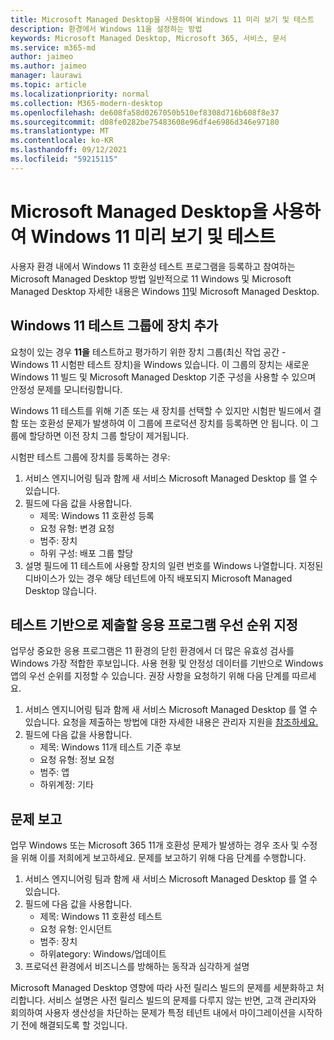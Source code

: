 ```yaml
---
title: Microsoft Managed Desktop을 사용하여 Windows 11 미리 보기 및 테스트
description: 환경에서 Windows 11을 설정하는 방법
keywords: Microsoft Managed Desktop, Microsoft 365, 서비스, 문서
ms.service: m365-md
author: jaimeo
ms.author: jaimeo
manager: laurawi
ms.topic: article
ms.localizationpriority: normal
ms.collection: M365-modern-desktop
ms.openlocfilehash: de608fa58d0267050b510ef8308d716b608f8e37
ms.sourcegitcommit: d08fe0282be75483608e96df4e6986d346e97180
ms.translationtype: MT
ms.contentlocale: ko-KR
ms.lasthandoff: 09/12/2021
ms.locfileid: "59215115"
---
```

# <a name="preview-and-test-windows-11-with-microsoft-managed-desktop"></a>Microsoft Managed Desktop을 사용하여 Windows 11 미리 보기 및 테스트

 사용자 환경 내에서 Windows 11 호환성 테스트 프로그램을 등록하고 참여하는 Microsoft Managed Desktop 방법 일반적으로 11 Windows 및 Microsoft Managed Desktop 자세한 내용은 Windows [11](../intro/win11-overview.md)및 Microsoft Managed Desktop. 

## <a name="add-devices-to-the-windows-11-test-group"></a>Windows 11 테스트 그룹에 장치 추가

요청이 있는 경우 **11을** 테스트하고 평가하기 위한 장치 그룹(최신 작업 공간 - Windows 11 시험판 테스트 장치)을 Windows 있습니다. 이 그룹의 장치는 새로운 Windows 11 빌드 및 Microsoft Managed Desktop 기준 구성을 사용할 수 있으며 안정성 문제를 모니터링합니다.

Windows 11 테스트를 위해 기존 또는 새 장치를 선택할 수 있지만 시험판 빌드에서 결함 또는 호환성 문제가 발생하여 이 그룹에 프로덕션 장치를 등록하면 안 됩니다. 이 그룹에 할당하면 이전 장치 그룹 할당이 제거됩니다.

시험판 테스트 그룹에 장치를 등록하는 경우:

1. 서비스 엔지니어링 팀과 함께 새 서비스 Microsoft Managed Desktop 를 열 수 있습니다.
2. 필드에 다음 값을 사용합니다.
    - 제목: Windows 11 호환성 등록
    - 요청 유형: 변경 요청
    - 범주: 장치
    - 하위 구성: 배포 그룹 할당
3. 설명 필드에 11 테스트에 사용할 장치의 일련 번호를 Windows 나열합니다. 지정된 디바이스가 있는 경우 해당 테넌트에 아직 배포되지 Microsoft Managed Desktop 않습니다.

## <a name="prioritize-applications-to-submit-to-test-base"></a>테스트 기반으로 제출할 응용 프로그램 우선 순위 지정

업무상 중요한 응용 프로그램은 11 환경의 닫힌 환경에서 더 많은 유효성 검사를 Windows 가장 적합한 후보입니다. 사용 현황 및 안정성 데이터를 기반으로 Windows 앱의 우선 순위를 지정할 수 있습니다. 권장 사항을 요청하기 위해 다음 단계를 따르세요.

1. 서비스 엔지니어링 팀과 함께 새 서비스 Microsoft Managed Desktop 를 열 수 있습니다. 요청을 제출하는 방법에 대한 자세한 내용은 관리자 지원을 [참조하세요.](admin-support.md)
2. 필드에 다음 값을 사용합니다.
    - 제목: Windows 11개 테스트 기준 후보
    - 요청 유형: 정보 요청
    - 범주: 앱
    - 하위계정: 기타

## <a name="report-issues"></a>문제 보고

업무 Windows 또는 Microsoft 365 11개 호환성 문제가 발생하는 경우 조사 및 수정을 위해 이를 저희에게 보고하세요. 문제를 보고하기 위해 다음 단계를 수행합니다.

1. 서비스 엔지니어링 팀과 함께 새 서비스 Microsoft Managed Desktop 를 열 수 있습니다.
2. 필드에 다음 값을 사용합니다.
    - 제목: Windows 11 호환성 테스트
    - 요청 유형: 인시던트
    - 범주: 장치
    - 하위ategory: Windows/업데이트
3. 프로덕션 환경에서 비즈니스를 방해하는 동작과 심각하게 설명

Microsoft Managed Desktop 영향에 따라 사전 릴리스 빌드의 문제를 세분화하고 처리합니다. 서비스 설명은 사전 릴리스 빌드의 문제를 다루지 않는 반면, 고객 관리자와 회의하여 사용자 생산성을 차단하는 문제가 특정 테넌트 내에서 마이그레이션을 시작하기 전에 해결되도록 할 것입니다.
